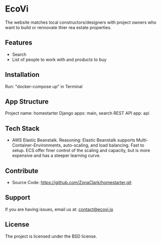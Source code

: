 # EcoVi

The website matches local constructors/designers with project owners who want to build or rennovate thier rea estate properties.

Features
------------

- Search
- List of people to work with and products to buy

Installation
------------

Run: "docker-compose up" in Terminal


App Structure
------------

Project name: homestarter
Django apps: main, search
REST API app: api



Tech Stack
------------
- AWS Elastic Beanstalk. Reasoning: Elastic Beanstalk supports Multi-Container-Environments, auto-scaling, and load balancing. Fast to setup. ECS offer finer control of the scaling and capacity, but is more expensive and has a steeper learning curve.


Contribute
------------

- Source Code: https://github.com/ZonaClark/homestarter.git

Support
------------

If you are having issues, email us at: contact@ecovi.io

License
------------

The project is licensed under the BSD license.
